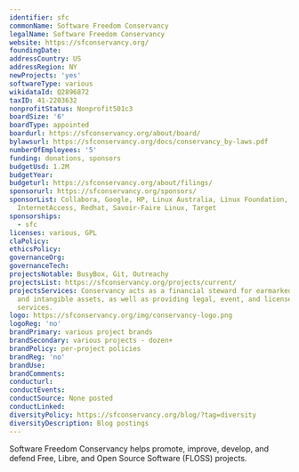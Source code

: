 ```yaml
---
identifier: sfc
commonName: Software Freedom Conservancy
legalName: Software Freedom Conservancy
website: https://sfconservancy.org/
foundingDate:
addressCountry: US
addressRegion: NY
newProjects: 'yes'
softwareType: various
wikidataId: Q2896872
taxID: 41-2203632
nonprofitStatus: Nonprofit501c3
boardSize: '6'
boardType: appointed
boardurl: https://sfconservancy.org/about/board/
bylawsurl: https://sfconservancy.org/docs/conservancy_by-laws.pdf
numberOfEmployees: '5'
funding: donations, sponsors
budgetUsd: 1.2M
budgetYear:
budgeturl: https://sfconservancy.org/about/filings/
sponsorurl: https://sfconservancy.org/sponsors/
sponsorList: Collabora, Google, HP, Linux Australia, Linux Foundation, Mozilla, Private
  InternetAccess, Redhat, Savoir-Faire Linux, Target
sponsorships: 
  - sfc
licenses: various, GPL
claPolicy:
ethicsPolicy:
governanceOrg:
governanceTech:
projectsNotable: BusyBox, Git, Outreachy
projectsList: https://sfconservancy.org/projects/current/
projectsServices: Conservancy acts as a financial steward for earmarked donations
  and intangible assets, as well as providing legal, event, and license compliance
  services.
logo: https://sfconservancy.org/img/conservancy-logo.png
logoReg: 'no'
brandPrimary: various project brands
brandSecondary: various projects - dozen+
brandPolicy: per-project policies
brandReg: 'no'
brandUse:
brandComments:
conducturl:
conductEvents:
conductSource: None posted
conductLinked:
diversityPolicy: https://sfconservancy.org/blog/?tag=diversity
diversityDescription: Blog postings
---
```


Software Freedom Conservancy helps promote, improve, develop, and defend Free, Libre, and Open Source Software (FLOSS) projects.
